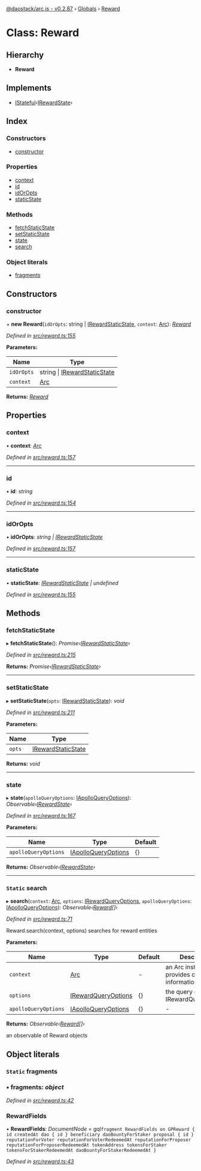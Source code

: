 [@daostack/arc.js - v0.2.87](../README.md) › [Globals](../globals.md) › [Reward](reward.md)

# Class: Reward

## Hierarchy

* **Reward**

## Implements

* [IStateful](../interfaces/istateful.md)‹[IRewardState](../interfaces/irewardstate.md)›

## Index

### Constructors

* [constructor](reward.md#constructor)

### Properties

* [context](reward.md#context)
* [id](reward.md#id)
* [idOrOpts](reward.md#idoropts)
* [staticState](reward.md#staticstate)

### Methods

* [fetchStaticState](reward.md#fetchstaticstate)
* [setStaticState](reward.md#setstaticstate)
* [state](reward.md#state)
* [search](reward.md#static-search)

### Object literals

* [fragments](reward.md#static-fragments)

## Constructors

###  constructor

\+ **new Reward**(`idOrOpts`: string | [IRewardStaticState](../interfaces/irewardstaticstate.md), `context`: [Arc](arc.md)): *[Reward](reward.md)*

*Defined in [src/reward.ts:155](https://github.com/daostack/alchemy-monorepo/blob/6a18bc5/packages/arc.js/src/reward.ts#L155)*

**Parameters:**

Name | Type |
------ | ------ |
`idOrOpts` | string &#124; [IRewardStaticState](../interfaces/irewardstaticstate.md) |
`context` | [Arc](arc.md) |

**Returns:** *[Reward](reward.md)*

## Properties

###  context

• **context**: *[Arc](arc.md)*

*Defined in [src/reward.ts:157](https://github.com/daostack/alchemy-monorepo/blob/6a18bc5/packages/arc.js/src/reward.ts#L157)*

___

###  id

• **id**: *string*

*Defined in [src/reward.ts:154](https://github.com/daostack/alchemy-monorepo/blob/6a18bc5/packages/arc.js/src/reward.ts#L154)*

___

###  idOrOpts

• **idOrOpts**: *string | [IRewardStaticState](../interfaces/irewardstaticstate.md)*

*Defined in [src/reward.ts:157](https://github.com/daostack/alchemy-monorepo/blob/6a18bc5/packages/arc.js/src/reward.ts#L157)*

___

###  staticState

• **staticState**: *[IRewardStaticState](../interfaces/irewardstaticstate.md) | undefined*

*Defined in [src/reward.ts:155](https://github.com/daostack/alchemy-monorepo/blob/6a18bc5/packages/arc.js/src/reward.ts#L155)*

## Methods

###  fetchStaticState

▸ **fetchStaticState**(): *Promise‹[IRewardStaticState](../interfaces/irewardstaticstate.md)›*

*Defined in [src/reward.ts:215](https://github.com/daostack/alchemy-monorepo/blob/6a18bc5/packages/arc.js/src/reward.ts#L215)*

**Returns:** *Promise‹[IRewardStaticState](../interfaces/irewardstaticstate.md)›*

___

###  setStaticState

▸ **setStaticState**(`opts`: [IRewardStaticState](../interfaces/irewardstaticstate.md)): *void*

*Defined in [src/reward.ts:211](https://github.com/daostack/alchemy-monorepo/blob/6a18bc5/packages/arc.js/src/reward.ts#L211)*

**Parameters:**

Name | Type |
------ | ------ |
`opts` | [IRewardStaticState](../interfaces/irewardstaticstate.md) |

**Returns:** *void*

___

###  state

▸ **state**(`apolloQueryOptions`: [IApolloQueryOptions](../interfaces/iapolloqueryoptions.md)): *Observable‹[IRewardState](../interfaces/irewardstate.md)›*

*Defined in [src/reward.ts:167](https://github.com/daostack/alchemy-monorepo/blob/6a18bc5/packages/arc.js/src/reward.ts#L167)*

**Parameters:**

Name | Type | Default |
------ | ------ | ------ |
`apolloQueryOptions` | [IApolloQueryOptions](../interfaces/iapolloqueryoptions.md) |  {} |

**Returns:** *Observable‹[IRewardState](../interfaces/irewardstate.md)›*

___

### `Static` search

▸ **search**(`context`: [Arc](arc.md), `options`: [IRewardQueryOptions](../interfaces/irewardqueryoptions.md), `apolloQueryOptions`: [IApolloQueryOptions](../interfaces/iapolloqueryoptions.md)): *Observable‹[Reward](reward.md)[]›*

*Defined in [src/reward.ts:71](https://github.com/daostack/alchemy-monorepo/blob/6a18bc5/packages/arc.js/src/reward.ts#L71)*

Reward.search(context, options) searches for reward entities

**Parameters:**

Name | Type | Default | Description |
------ | ------ | ------ | ------ |
`context` | [Arc](arc.md) | - | an Arc instance that provides connection information |
`options` | [IRewardQueryOptions](../interfaces/irewardqueryoptions.md) |  {} | the query options, cf. IRewardQueryOptions |
`apolloQueryOptions` | [IApolloQueryOptions](../interfaces/iapolloqueryoptions.md) |  {} | - |

**Returns:** *Observable‹[Reward](reward.md)[]›*

an observable of Reward objects

## Object literals

### `Static` fragments

### ▪ **fragments**: *object*

*Defined in [src/reward.ts:42](https://github.com/daostack/alchemy-monorepo/blob/6a18bc5/packages/arc.js/src/reward.ts#L42)*

###  RewardFields

• **RewardFields**: *DocumentNode* =  gql`fragment RewardFields on GPReward {
      id
      createdAt
      dao {
        id
      }
      beneficiary
      daoBountyForStaker
      proposal {
         id
      }
      reputationForVoter
      reputationForVoterRedeemedAt
      reputationForProposer
      reputationForProposerRedeemedAt
      tokenAddress
      tokensForStaker
      tokensForStakerRedeemedAt
      daoBountyForStakerRedeemedAt
    }`

*Defined in [src/reward.ts:43](https://github.com/daostack/alchemy-monorepo/blob/6a18bc5/packages/arc.js/src/reward.ts#L43)*
